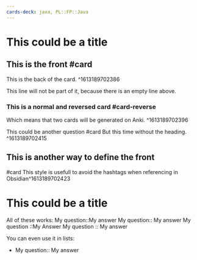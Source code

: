 ```yaml
---
cards-deck: java, PL::FP::Java 
---
```


# This could be a title

## This is the front #card 
This is the back of the card.
^1613189702386

This line will not be part of it, because there is an empty line above.

### This is a normal and reversed card #card-reverse
Which means that two cards will be generated on Anki.
^1613189702396

This could be another question #card
But this time without the heading.
^1613189702415

## This is another way to define the front
#card 
This style is usefull to avoid the hashtags when referencing in Obsidian^1613189702423

# This could be a title

All of these works:
My question::My answer
My question:: My answer
My question ::My Answer
My question :: My answer

You can even use it in lists:
- My question:: My answer